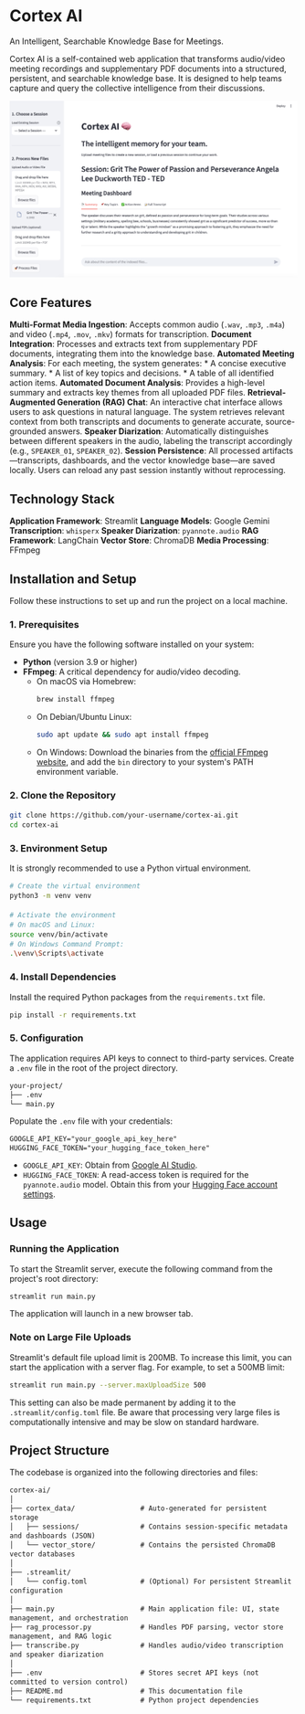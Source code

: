 # Cortex AI

An Intelligent, Searchable Knowledge Base for Meetings.

Cortex AI is a self-contained web application that transforms audio/video meeting recordings and supplementary PDF documents into a structured, persistent, and searchable knowledge base. It is designed to help teams capture and query the collective intelligence from their discussions.

![Screen 1](CortexAI_UI.png)

## Core Features

**Multi-Format Media Ingestion**: Accepts common audio (`.wav`, `.mp3`, `.m4a`) and video (`.mp4`, `.mov`, `.mkv`) formats for transcription.
**Document Integration**: Processes and extracts text from supplementary PDF documents, integrating them into the knowledge base.
**Automated Meeting Analysis**: For each meeting, the system generates:
    *   A concise executive summary.
    *   A list of key topics and decisions.
    *   A table of all identified action items.
**Automated Document Analysis**: Provides a high-level summary and extracts key themes from all uploaded PDF files.
**Retrieval-Augmented Generation (RAG) Chat**: An interactive chat interface allows users to ask questions in natural language. The system retrieves relevant context from both transcripts and documents to generate accurate, source-grounded answers.
**Speaker Diarization**: Automatically distinguishes between different speakers in the audio, labeling the transcript accordingly (e.g., `SPEAKER_01`, `SPEAKER_02`).
**Session Persistence**: All processed artifacts—transcripts, dashboards, and the vector knowledge base—are saved locally. Users can reload any past session instantly without reprocessing.

## Technology Stack

**Application Framework**: Streamlit
**Language Models**: Google Gemini
**Transcription**: `whisperx`
**Speaker Diarization**: `pyannote.audio`
**RAG Framework**: LangChain
**Vector Store**: ChromaDB
**Media Processing**: FFmpeg

## Installation and Setup

Follow these instructions to set up and run the project on a local machine.

### 1. Prerequisites

Ensure you have the following software installed on your system:

*   **Python** (version 3.9 or higher)
*   **FFmpeg**: A critical dependency for audio/video decoding.
    *   On macOS via Homebrew:
        ```bash
        brew install ffmpeg
        ```
    *   On Debian/Ubuntu Linux:
        ```bash
        sudo apt update && sudo apt install ffmpeg
        ```
    *   On Windows: Download the binaries from the [official FFmpeg website](https://ffmpeg.org/download.html), and add the `bin` directory to your system's PATH environment variable.

### 2. Clone the Repository

```bash
git clone https://github.com/your-username/cortex-ai.git
cd cortex-ai
```

### 3. Environment Setup

It is strongly recommended to use a Python virtual environment.

```bash
# Create the virtual environment
python3 -m venv venv

# Activate the environment
# On macOS and Linux:
source venv/bin/activate
# On Windows Command Prompt:
.\venv\Scripts\activate
```

### 4. Install Dependencies

Install the required Python packages from the `requirements.txt` file.

```bash
pip install -r requirements.txt
```

### 5. Configuration

The application requires API keys to connect to third-party services. Create a `.env` file in the root of the project directory.

```
your-project/
├── .env
└── main.py
```

Populate the `.env` file with your credentials:

```env
GOOGLE_API_KEY="your_google_api_key_here"
HUGGING_FACE_TOKEN="your_hugging_face_token_here"
```

*   `GOOGLE_API_KEY`: Obtain from [Google AI Studio](https://aistudio.google.com/app/apikey).
*   `HUGGING_FACE_TOKEN`: A read-access token is required for the `pyannote.audio` model. Obtain this from your [Hugging Face account settings](https://huggingface.co/settings/tokens).

## Usage

### Running the Application

To start the Streamlit server, execute the following command from the project's root directory:

```bash
streamlit run main.py
```

The application will launch in a new browser tab.

### Note on Large File Uploads

Streamlit's default file upload limit is 200MB. To increase this limit, you can start the application with a server flag. For example, to set a 500MB limit:

```bash
streamlit run main.py --server.maxUploadSize 500
```
This setting can also be made permanent by adding it to the `.streamlit/config.toml` file. Be aware that processing very large files is computationally intensive and may be slow on standard hardware.

## Project Structure

The codebase is organized into the following directories and files:

```
cortex-ai/
│
├── cortex_data/                # Auto-generated for persistent storage
│   ├── sessions/               # Contains session-specific metadata and dashboards (JSON)
│   └── vector_store/           # Contains the persisted ChromaDB vector databases
│
├── .streamlit/
│   └── config.toml             # (Optional) For persistent Streamlit configuration
│
├── main.py                     # Main application file: UI, state management, and orchestration
├── rag_processor.py            # Handles PDF parsing, vector store management, and RAG logic
├── transcribe.py               # Handles audio/video transcription and speaker diarization
│
├── .env                        # Stores secret API keys (not committed to version control)
├── README.md                   # This documentation file
└── requirements.txt            # Python project dependencies
```
